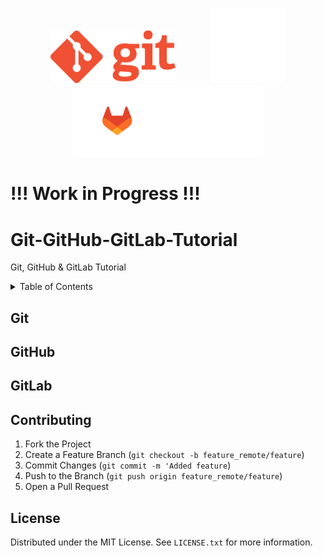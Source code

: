 <!-- Project Shields -->

<!-- Logo -->
<p align="center">

  <img src="assets/images/git_name_logo_transparent.png" width="200" />
  &nbsp;&nbsp;&nbsp;&nbsp;&nbsp;&nbsp;&nbsp;&nbsp;&nbsp;&nbsp;&nbsp;&nbsp;
  <img src="assets/images/GitHub-Mark-Light-120px-plus.png" /> 
  <img src="assets/images/gitlab-logo-200.png" width="300" />

</p>

# !!! Work in Progress !!!

# Git-GitHub-GitLab-Tutorial
Git, GitHub &amp; GitLab Tutorial

<!-- Table of Contents -->
<details>
  <summary>Table of Contents</summary>
    <li><a href="#Git">Git</a></li>
    <li><a href="#GitLab">GitHub</a></li>
    <li><a href="#GitLab">GitLab</a></li>
    <li><a href="#Contribute">Contribute</a></li>
    <li><a href="#License">License</a></li>
    <!-- <li><a href="#contact">Contact</a></li> -->
    <!-- <li><a href="#acknowledgments">Acknowledgments</a></li> -->
  </ol>
</details>

## Git

## GitHub

## GitLab

<!-- Contribuing to Project -->
## Contributing
1. Fork the Project
2. Create a Feature Branch (`git checkout -b feature_remote/feature`)
3. Commit Changes (`git commit -m 'Added feature`)
4. Push to the Branch (`git push origin feature_remote/feature`)
5. Open a Pull Request

<!-- License -->
## License

Distributed under the MIT License. See `LICENSE.txt` for more information.
